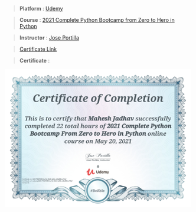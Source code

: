 
> **Platform** : [Udemy]()

> **Course** : [2021 Complete Python Bootcamp from Zero to Hero in Python](https://www.udemy.com/course/complete-python-bootcamp/)

> **Instructor** : [Jose Portilla]()

> <a target="_blank" href="https://udemy-certificate.s3.amazonaws.com/image/UC-71621593-ba1d-43e9-a68c-d2a86fcc73af.jpg">Certificate Link</a>

> **Certificate** : 

<img src="./Certificates/Udemy/2021CompletePythonBootcamp.jpg" alt="Python Bootcamp">
